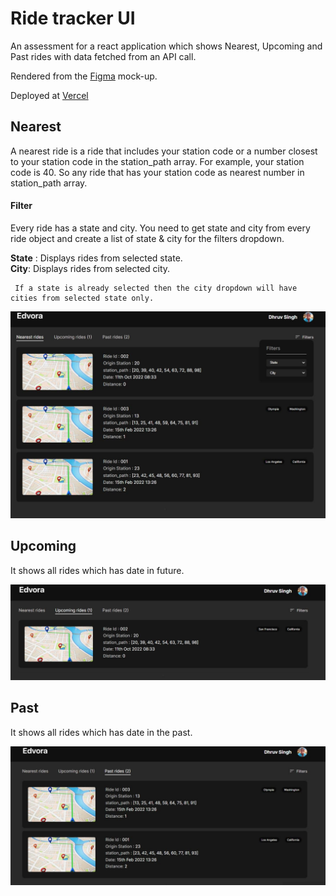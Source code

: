 # Ride tracker UI
An assessment for a react application which shows Nearest, Upcoming and Past rides with data fetched from an API call.

Rendered from the [Figma](https://www.figma.com/file/D0I5TsR7XGQECn8I1bia3L/Desktop-test?node-id=1%3A2) mock-up.

Deployed at [Vercel](url)

<section>
<h2> Nearest </h2>
<p> A nearest ride is a ride that includes your station code or a number closest to your station code in the station_path array. 
For example, your station code is 40. So any ride that has your station code as nearest number in station_path array. 
 </p>
 
 <h4> Filter </h4>
 <p> 
     Every ride has a state and city. You need to get state and city from every ride object and create a list of state & city for the filters dropdown. <br />
  
  <b>State</b> : Displays rides from selected state. <br />
  <b>City</b>: Displays rides from selected city. <br />
  
     If a state is already selected then the city dropdown will have cities from selected state only.
 </p>
 
<img src="./public/Screen Shots/main.jpg" >
</section>

<section>
<h2> Upcoming </h2>
<p> It shows all rides which has date in future. </p>
<img src="./public/Screen Shots/Upcoming.jpg" >
</section>

<section>
<h2> Past </h2>
<p> It shows all rides which has date in the past.</p>
<img src="./public/Screen Shots/Past.jpg" >
</section>
